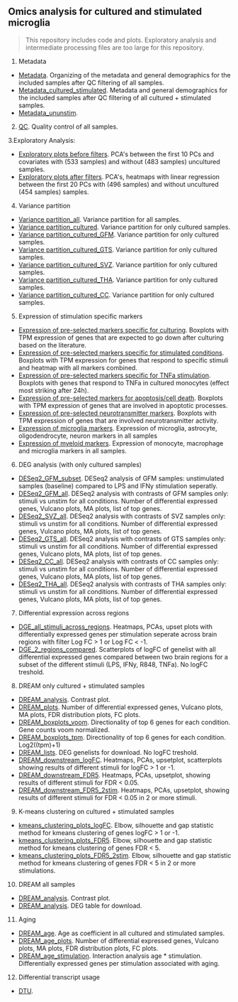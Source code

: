 ## Omics analysis for cultured and stimulated microglia 

> This repository includes code and plots. Exploratory analysis and intermediate processing files are too large for this repository.

1. Metadata
- [Metadata](https://rajlabmssm.github.io/MiGASti/docs/Metadata.html). Organizing of the metadata and general demographics for the included samples after QC filtering of all samples. 
- [Metadata_cultured_stimulated](https://rajlabmssm.github.io/MiGASti/docs/Metadata_cultured.html). Metadata and general demographics for the included samples after QC filtering of all cultured + stimulated samples.
- [Metadata_ununstim](https://rajlabmssm.github.io/MiGASti/docs/Metadata_ununstim.html).

2. [QC](https://rajlabmssm.github.io/MiGASti/docs/QC_cor.html). Quality control of all samples.
 
3.Exploratory Analysis: 
 - [Exploratory plots before filters](https://rajlabmssm.github.io/MiGASti/docs/20210209_PCA_heatmap_before_filtering.html). PCA's between the first 10 PCs and covariates with (533 samples) and without (483 samples) uncultured samples.
 - [Exploratory plots after filters](https://rajlabmssm.github.io/MiGASti/docs/20210210_PCA_filtering.html). PCA's, heatmaps with linear regression between the first 20 PCs with (496 samples) and without uncultured (454 samples) samples.  
 
4. Variance partition 
- [Variance partition_all](https://rajlabmssm.github.io/MiGASti/docs/Variance_partition.html). Variance partition for all samples.
- [Variance partition_cultured](https://rajlabmssm.github.io/MiGASti/docs/Variance_partition_cultured.html). Variance partition for only cultured samples.
- [Variance partition_cultured_GFM](https://rajlabmssm.github.io/MiGASti/docs/Variance_partition_GFM.html). Variance partition for only cultured samples.
- [Variance partition_cultured_GTS](https://rajlabmssm.github.io/MiGASti/docs/Variance_partition_GTS.html). Variance partition for only cultured samples.
- [Variance partition_cultured_SVZ](https://rajlabmssm.github.io/MiGASti/docs/Variance_partition_SVZ.html). Variance partition for only cultured samples.
- [Variance partition_cultured_THA](https://rajlabmssm.github.io/MiGASti/docs/Variance_partition_THA.html). Variance partition for only cultured samples.
- [Variance partition_cultured_CC](https://rajlabmssm.github.io/MiGASti/docs/Variance_partition_CC.html). Variance partition for only cultured samples.

5. Expression of stimulation specific markers
- [Expression of pre-selected markers specific for culturing](https://rajlabmssm.github.io/MiGASti/docs/20210217_Markers_homeostatic.html). Boxplots with TPM expression of genes that are expected to go down after culturing based on the literature.
- [Expression of pre-selected markers specific for stimulated conditions](https://rajlabmssm.github.io/MiGASti/docs/20210217_Markers_allstims.html). Boxplots with TPM expression for genes that respond to specific stimuli and heatmap with all markers combined. 
- [Expression of pre-selected markers specific for TNFa stimulation](https://rajlabmssm.github.io/MiGASti/docs/20210225_Markers_TNFa.html). Boxplots with genes that respond to TNFa in cultured monocytes (effect most striking after 24h).
- [Expression of pre-selected markers for apoptosis/cell death](https://rajlabmssm.github.io/MiGASti/docs/20210224_Markers_apoptotic.html). Boxplots with TPM expression of genes that are involved in apoptotic processes. 
- [Expression of pre-selected neurotransmitter markers](https://rajlabmssm.github.io/MiGASti/docs/20210304_Markers_neurotransmitters.html). Boxplots with TPM expression of genes that are involved neurotransmitter activity. 
- [Expression of microglia markers](https://rajlabmssm.github.io/MiGASti/docs/20210604_Markers_braincells.html). Expression of microglia, astrocyte, oligodendrocyte, neuron markers in all samples
- [Expression of myeloid markers](https://rajlabmssm.github.io/MiGASti/docs/20210604_Markers_myeloid.html). Expression of monocyte, macrophage and microglia markers in all samples. 


6. DEG analysis (with only cultured samples)
- [DESeq2_GFM_subset](https://rajlabmssm.github.io/MiGASti/docs/20210217_DiffExpression_GFM.html). DESeq2 analysis of GFM samples: unstimulated samples (baseline) compared to LPS and IFNy stimulation seperatly. 
- [DESeq2_GFM_all](https://rajlabmssm.github.io/MiGASti/docs/20210223DiffExpression_GFM_all.html). DESeq2 analysis with contrasts of GFM samples only: stimuli vs unstim for all conditions. Number of differential expressed genes, Vulcano plots, MA plots, list of top genes. 
- [DESeq2_SVZ_all](https://rajlabmssm.github.io/MiGASti/docs/20210223DiffExpression_SVZ_all.html). DESeq2 analysis with contrasts of SVZ samples only: stimuli vs unstim for all conditions. Number of differential expressed genes, Vulcano plots, MA plots, list of top genes. 
- [DESeq2_GTS_all](https://rajlabmssm.github.io/MiGASti/docs/20210223DiffExpression_GTS_all.html). DESeq2 analysis with contrasts of GTS samples only: stimuli vs unstim for all conditions. Number of differential expressed genes, Vulcano plots, MA plots, list of top genes. 
- [DESeq2_CC_all](https://rajlabmssm.github.io/MiGASti/docs/20210223DiffExpression_CC_all.html). DESeq2 analysis with contrasts of CC samples only: stimuli vs unstim for all conditions. Number of differential expressed genes, Vulcano plots, MA plots, list of top genes. 
- [DESeq2_THA_all](https://rajlabmssm.github.io/MiGASti/docs/20210225DiffExpression_THA_all.html). DESeq2 analysis with contrasts of THA samples only: stimuli vs unstim for all conditions. Number of differential expressed genes, Vulcano plots, MA plots, list of top genes. 

7. Differential expression across regions
- [DGE_all_stimuli_across_regions](https://rajlabmssm.github.io/MiGASti/docs/20210224_DEG_FC_heatmap_gene_names.html). Heatmaps, PCAs, upset plots with differentially expressed genes per stimulation seperate across brain regions with filter Log FC > 1 or Log FC < -1. 
- [DGE_2_regions_compared](https://rajlabmssm.github.io/MiGASti/docs/20210303_DEG_FC_scatterplot.html). Scatterplots of logFC of genelist with all differential expressed genes compared between two brain regions for a subset of the different stimuli (LPS, IFNy, R848, TNFa). No logFC treshold.

8. DREAM only cultured + stimulated samples 
- [DREAM_analysis](https://rajlabmssm.github.io/MiGASti/docs/20212203_DREAM.html). Contrast plot. 
- [DREAM_plots](https://rajlabmssm.github.io/MiGASti/docs/20212203_DREAM_plots.html). Number of differential expressed genes, Vulcano plots, MA plots, FDR distribution plots, FC plots. 
- [DREAM_boxplots_voom](https://rajlabmssm.github.io/MiGASti/docs/20212203_DREAM_Boxplots.html). Directionality of top 6 genes for each condition. Gene counts voom normalized.
- [DREAM_boxplots_tpm](https://rajlabmssm.github.io/MiGASti/docs/20212203_DREAM_Boxplots.html). Directionality of top 6 genes for each condition. Log2((tpm)+1)
- [DREAM_lists](https://rajlabmssm.github.io/MiGASti/docs/20212203_DREAM_DEG_download.html).  DEG genelists for download. No logFC treshold. 
- [DREAM_downstream_logFC](https://rajlabmssm.github.io/MiGASti/docs/20212203_DREAM_plots.html). Heatmaps, PCAs, upsetplot, scatterplots showing results of different stimuli for logFC > 1 or -1. 
- [DREAM_downstream_FDR5](https://rajlabmssm.github.io/MiGASti/docs/20212203_DREAM_plots.html). Heatmaps, PCAs, upsetplot, showing results of different stimuli for FDR < 0.05.
- [DREAM_downstream_FDR5_2stim](https://rajlabmssm.github.io/MiGASti/docs/20212203_DREAM_plots.html). Heatmaps, PCAs, upsetplot, showing results of different stimuli for FDR < 0.05 in 2 or more stimuli.

9. K-means clustering on cultured + stimulated samples
- [kmeans_clustering_plots_logFC](https://rajlabmssm.github.io/MiGASti/docs/20212203_DREAM_plots.html). Elbow, silhouette and gap statistic method for kmeans clustering of genes logFC > 1 or -1. 
- [kmeans_clustering_plots_FDR5](https://rajlabmssm.github.io/MiGASti/docs/20212203_DREAM_plots.html). Elbow, silhouette and gap statistic method for kmeans clustering of genes FDR < 5.
- [kmeans_clustering_plots_FDR5_2stim](https://rajlabmssm.github.io/MiGASti/docs/20212203_DREAM_plots.html). Elbow, silhouette and gap statistic method for kmeans clustering of genes FDR < 5 in 2 or more stimulations.
 
10. DREAM all samples
- [DREAM_analysis](https://rajlabmssm.github.io/MiGASti/docs/20212203_DREAM.html). Contrast plot.
- [DREAM_analysis](https://rajlabmssm.github.io/MiGASti/docs/20212203_DREAM.html). DEG table for download. 

11. Aging 
- [DREAM_age](https://rajlabmssm.github.io/MiGASti/docs/20212203_DREAM.html). Age as coefficient in all cultured and stimulated samples. 
- [DREAM_age_plots](https://rajlabmssm.github.io/MiGASti/docs/20212203_DREAM.html). Number of differential expressed genes, Vulcano plots, MA plots, FDR distribution plots, FC plots.  
- [DREAM_age_stimulation](https://rajlabmssm.github.io/MiGASti/docs/20212203_DREAM.html). Interaction analysis age * stimulation. Differentially expressed genes per stimulation associated with aging. 

12. Differential transcript usage
- [DTU](https://rajlabmssm.github.io/MiGASti/docs/20212203_DREAM.html). 
